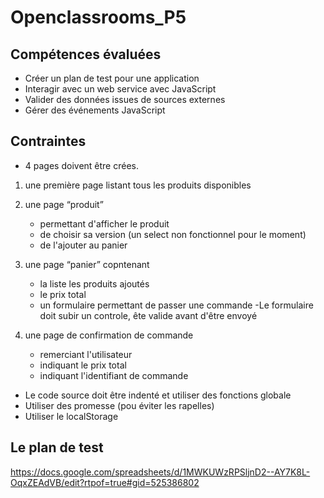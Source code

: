 # Openclassrooms_P5
## Compétences évaluées
- Créer un plan de test pour une application
- Interagir avec un web service avec JavaScript
- Valider des données issues de sources externes
- Gérer des événements JavaScript

## Contraintes
- 4 pages doivent être crées.
1. une première page listant tous les produits disponibles
2. une page “produit”
    - permettant d'afficher le produit
    - de choisir sa version (un select non fonctionnel pour le moment)
    - de l'ajouter au panier

3. une page “panier” copntenant
    - la liste les produits ajoutés
    - le prix total
    - un formulaire permettant de passer une commande
        -Le formulaire doit subir un controle, ête valide avant d'être envoyé

4. une page de confirmation de commande
    - remerciant l'utilisateur
    - indiquant le prix total 
    - indiquant l'identifiant de commande


- Le code source doit être indenté et utiliser des fonctions globale
- Utiliser des promesse (pou éviter les rapelles)
- Utiliser le localStorage

## Le plan de test
https://docs.google.com/spreadsheets/d/1MWKUWzRPSljnD2--AY7K8L-OqxZEAdVB/edit?rtpof=true#gid=525386802
